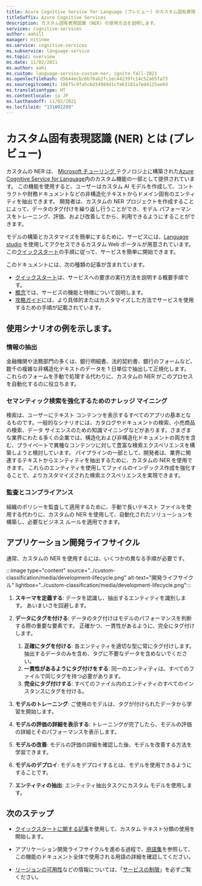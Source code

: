 ```yaml
---
title: Azure Cognitive Service for Language (プレビュー) のカスタム固有表現認識 (NER) とは
titleSuffix: Azure Cognitive Services
description: カスタム固有表現認識 (NER) の使用方法を説明します。
services: cognitive-services
author: aahill
manager: nitinme
ms.service: cognitive-services
ms.subservice: language-service
ms.topic: overview
ms.date: 11/02/2021
ms.author: aahi
ms.custom: language-service-custom-ner, ignite-fall-2021
ms.openlocfilehash: d5644ecbc6b76ab2fc1ec44239fc14c52ab5fa73
ms.sourcegitcommit: 106f5c9fa5c6d3498dd1cfe63181a7ed4125ae6d
ms.translationtype: HT
ms.contentlocale: ja-JP
ms.lasthandoff: 11/02/2021
ms.locfileid: "131092289"
---
```

# <a name="what-is-custom-named-entity-recognition-ner-preview"></a>カスタム固有表現認識 (NER) とは (プレビュー)

カスタムの NER は、 [Microsoft チューリング ](https://msturing.org/about)テクノロジ上に構築された[Azure Cognitive Service for Language](../overview.md)内のカスタム機能の一部として提供されています。 この機能を使用すると、ユーザーはカスタム AI モデルを作成して、コントラクトや財務ドキュメントなどの非構造化テキストからドメイン固有のエンティティを抽出できます。 開発者は、カスタムの NER プロジェクトを作成することによって、データのタグ付けを繰り返し行うことができ、モデル パフォーマンスをトレーニング、評価、および改善してから、利用できるようにすることができます。 

モデルの構築とカスタマイズを簡単にするために、サービスには、[Language studio](https://aka.ms/languageStudio) を使用してアクセスできるカスタム Web ポータルが用意されています。 この[クイックスタート](quickstart.md)の手順に従って、サービスを簡単に開始できます。 

このドキュメントには、次の種類の記事が含まれています。

* [クイックスタート](quickstart.md)は、サービスへの要求の実行方法を説明する概要手順です。
* [概念](concepts/evaluation-metrics.md)では、サービスの機能と特徴について説明します。
* [攻略ガイド](how-to/tag-data.md)には、より具体的またはカスタマイズした方法でサービスを使用するための手順が記載されています。

## <a name="example-usage-scenarios"></a>使用シナリオの例を示します。

### <a name="information-extraction"></a>情報の抽出

金融機関や法務部門の多くは、銀行明細書、法的契約書、銀行のフォームなど、数千の複雑な非構造化テキストのデータを 1 日単位で抽出して正規化します。 これらのフォームを手動で処理する代わりに、カスタムの NER がこのプロセスを自動化するのに役立ちます。

### <a name="knowledge-mining-to-enhanceenrich-semantic-search"></a>セマンティック検索を強化するためのナレッジ マイニング

検索は、ユーザーにテキスト コンテンツを表示するすべてのアプリの基本となるものです。一般的なシナリオには、カタログやドキュメントの検索、小売商品の検索、データ サイエンスのための知識マイニングなどがあります。さまざまな業界にわたる多くの企業では、構造化および非構造化ドキュメントの両方を含む、プライベートで異種なコンテンツに対して豊富な検索エクスペリエンスを構築しようと検討しています。 パイプラインの一部として、開発者は、業界に関連するテキストからエンティティを抽出するために、カスタムの NER を使用できます。 これらのエンティティを使用してファイルのインデックス作成を強化することで、よりカスタマイズされた検索エクスペリエンスを実現できます。 

### <a name="audit-and-compliance"></a>監査とコンプライアンス

組織のポリシーを監査して適用するために、手動で長いテキスト ファイルを使用する代わりに、カスタムの NER を使用して、自動化されたソリューションを構築し、必要なビジネス ルールを適用できます。 

## <a name="application-development-lifecycle"></a>アプリケーション開発ライフサイクル

通常、カスタムの NER を使用するには、いくつかの異なる手順が必要です。 

:::image type="content" source="../custom-classification/media/development-lifecycle.png" alt-text="開発ライフサイクル" lightbox="../custom-classification/media/development-lifecycle.png":::

1. **スキーマを定義する**: データを認識し、抽出するエンティティを識別します。 あいまいさを回避します。

2. **データにタグを付ける**: データのタグ付けはモデルのパフォーマンスを判断する際の重要な要素です。 正確かつ、一貫性があるように、完全にタグ付けします。
    1. **正確にタグを付ける**: 各エンティティを適切な型に常にタグ付けします。 抽出するデータのみを含め、タグに不要なデータを含めないでください。
    2. **一貫性があるようにタグ付けをする**: 同一のエンティティは、すべてのファイルで同じタグを持つ必要があります。
    3. **完全にタグ付けする**: すべてのファイル内のエンティティのすべてのインスタンスにタグを付ける。

3. **モデルのトレーニング**: ご使用のモデルは、タグが付けられたデータから学習を開始します。

4. **モデルの評価の詳細を表示する**: トレーニングが完了したら、モデルの評価の詳細とそのパフォーマンスを表示します。

5. **モデルの改善**: モデルの評価の詳細を確認した後、モデルを改善する方法を学習できます。

6. **モデルのデプロイ**: モデルをデプロイするとは、モデルを使用できるようにすることです。

7. **エンティティの抽出**: エンティティ抽出タスクにカスタム モデルを使用します。

## <a name="next-steps"></a>次のステップ

* [クイックスタートに関する記事](quickstart.md)を使用して、カスタム テキスト分類の使用を開始します。  

* アプリケーション開発ライフサイクルを進める過程で、[用語集](glossary.md)を参照して、この機能のドキュメント全体で使用される用語の詳細を確認してください。 

* [リージョンの可用性](service-limits.md#regional-availability)などの情報については、「[サービスの制限](service-limits.md)」を必ずご覧ください。
